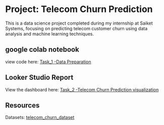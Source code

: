 # Project: Telecom Churn Prediction 
This is a data science project completed during my internship at Saiket Systems, focusing on predicting telecom customer churn using data analysis and machine learning techniques.

## google colab notebook
view code here: [Task_1 -Data Preparation](https://colab.research.google.com/drive/1qza7E2jpii8mKWBUu0lQb8vKgveiTL0K?usp=sharing)

## Looker Studio Report
View the dashboard here: [Task_2 -Telecom Churn Prediction visualization](https://lookerstudio.google.com/reporting/966186d1-d559-49a2-bace-ba0b10a76bce)

## Resources
Datasets: [telecom_churn_dataset](https://drive.google.com/file/d/1PRx4c4gJ8AQmzR1ko6xS2OjwtHykC98O/view?usp=share_link)
